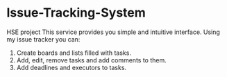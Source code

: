 # Issue-Tracking-System
 HSE project
 This service provides you simple and intuitive interface. Using my issue tracker you can:
 1) Create boards and lists filled with tasks.
 2) Add, edit, remove tasks and add comments to them.
 3) Add deadlines and executors to tasks.
